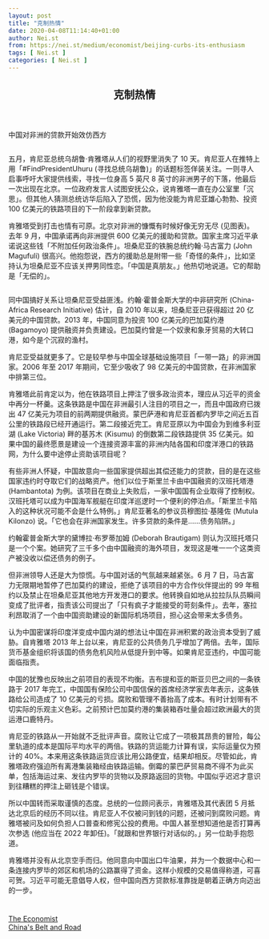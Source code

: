 ```yaml
---
layout: post
title: "克制热情"
date: 2020-04-08T11:14:40+01:00
author: Nei.st
from: https://nei.st/medium/economist/beijing-curbs-its-enthusiasm
tags: [ Nei.st ]
categories: [ Nei.st ]
---
```


<article class="post-359 post type-post status-publish format-standard hentry category-economist tag-chinas-belt-and-road" id="post-359">
 <header class="page-header medium Archives">
  <div class="page-header__image">
  </div>
  <div class="page-header__content">
   <h1 class="page-title text-align-center">
    克制热情
   </h1>
  </div>
 </header>
 <div class="entry-content aesop-entry-content" id="post-359-content">
  <link as="font" crossorigin="anonymous" href="//cdn.jsdelivr.net/gh/0nd1jyU39XQ/_/glyph/font-face/0uIzqoZjSuJfvSBnvgXTcApMtcVhMcpr.woff" rel="preload" type="font/woff"/>
  <link as="font" crossorigin="anonymous" href="//cdn.jsdelivr.net/gh/0nd1jyU39XQ/_/glyph/font-face/1sTnSLZWDKucPX6SAk.woff" rel="preload" type="font/woff"/>
  <p class="blog-post__description">
   中国对非洲的贷款开始效仿西方
  </p>
  <span id="more-359">
  </span>
  <div class="navigation__primary-inner">
   <a class="economist__link-logo" href="//nei.st/medium/economist">
   </a>
  </div>
  <div class="container img component-image">
   <div class="aspectRatioPlaceholder">
    <div class="progressiveMedia" data-height="720" data-width="1280">
     <img alt="" class="progressiveMedia-image" data-src="https://cdn.jsdelivr.net/gh/0nd1jyU39XQ/_/img/1/e52bf525gy1g4x4krrgkkj20zk0k0wia.jpg" src="https://cdn.jsdelivr.net/gh/0nd1jyU39XQ/_/img/1/e52bf525gy1g4x4krrgkkj20zk0k0wia.jpg"/>
    </div>
   </div>
  </div>
  <p>
   五月，肯尼亚总统乌胡鲁·肯雅塔从人们的视野里消失了 10 天。肯尼亚人在推特上用「#FindPresidentUhuru (寻找总统乌胡鲁)」的话题标签佯装关注。一则寻人启事呼吁大家提供线索，寻找一位身高 5 英尺 8 英寸的非洲男子的下落，他最后一次出现在北京。一位政府发言人试图安抚公众，说肯雅塔一直在办公室里「沉思」。但其他人猜测总统访华后陷入了恐慌，因为他没能为肯尼亚雄心勃勃、投资 100 亿美元的铁路项目的下一阶段拿到新贷款。
  </p>
  <p>
   肯雅塔受到打击也情有可原。北京对非洲的慷慨有时候好像无穷无尽 (见图表)。去年 9 月，中国承诺再向非洲提供 600 亿美元的援助和贷款。国家主席习近平承诺说这些钱「不附加任何政治条件」。坦桑尼亚的铁腕总统约翰·马古富力 (John Magufuli) 很高兴。他抱怨说，西方的援助总是附带一些「奇怪的条件」，比如坚持认为坦桑尼亚不应该关押男同性恋。「中国是真朋友。」他热切地说道。它的帮助是「无偿的」。
  </p>
  <div class="container img">
   <figure class="image-rightalign">
    <div class="aspectRatioPlaceholder">
     <div class="progressiveMedia" data-height="662" data-width="608">
      <img alt="" class="progressiveMedia-image lazyload" data-src="https://cdn.jsdelivr.net/gh/0nd1jyU39XQ/_/img/1/e52bf525ly1g4x4krya5pj20gw0iemzu.jpg" id="zoom-default" src="https://cdn.jsdelivr.net/gh/0nd1jyU39XQ/_/img/1/e52bf525ly1g4x4krya5pj20gw0iemzu.jpg"/>
     </div>
    </div>
   </figure>
  </div>
  <p>
   同中国搞好关系让坦桑尼亚受益匪浅。约翰·霍普金斯大学的中非研究所 (China-Africa Research Initiative) 估计，自 2010 年以来，坦桑尼亚已获得超过 20 亿美元的中国贷款。2013 年，中国同意为投资 100 亿美元的巴加莫约港 (Bagamoyo) 提供融资并负责建设。巴加莫约曾是一个奴隶和象牙贸易的大转口港，如今是个沉寂的渔村。
  </p>
  <p>
   肯尼亚受益就更多了。它是较早参与中国全球基础设施项目「一带一路」的非洲国家。2006 年至 2017 年期间，它至少吸收了 98 亿美元的中国贷款，在非洲国家中排第三位。
  </p>
  <p>
   肯雅塔此前肯定以为，他在铁路项目上押注了很多政治资本，理应从习近平的资金中再分一杯羹。这条铁路是中国在非洲最引人注目的项目之一，而且中国政府已拨出 47 亿美元为项目的前两期提供融资。蒙巴萨港和肯尼亚首都内罗毕之间近五百公里的铁路段已经开通运行。第二段接近完工。肯尼亚原以为中国会为到维多利亚湖 (Lake Victoria) 畔的基苏木 (Kisumu) 的倒数第二段铁路提供 35 亿美元。如果中国的最终愿景是建设一个连接资源丰富的非洲内陆各国和印度洋港口的铁路网，为什么要中途停止资助该项目呢？
  </p>
  <div class="code-block code-block-1" style="margin: 8px 0; clear: both;">
   <div class="container ads_KbHEVhh8Rw">
    <div class="card card--blog post-sidebar">
     <div class="card-body">
      <div class="logo_ngcontent-kty-0">
      </div>
      <div class="iframe-blocker U6XAMK63Vh00WqvF2BacIQ">
       <div class="background-h60B">
       </div>
       <div class="WumZiPCS4MeMw4pxQ">
       </div>
      </div>
     </div>
     <div class="card-footer">
      <div class="card-footer-wrapper" layout="row bottom-left">
      </div>
     </div>
    </div>
   </div>
  </div>
  <p>
   有些非洲人怀疑，中国故意向一些国家提供超出其偿还能力的贷款，目的是在这些国家违约时夺取它们的战略资产。他们以位于斯里兰卡由中国融资的汉班托塔港 (Hambantota) 为例。该项目在商业上失败后，一家中国国有企业取得了控制权。汉班托塔可以成为中国海军舰艇在印度洋巡逻时一个便利的停泊点。「斯里兰卡陷入的这种状况可能不会是什么特例。」肯尼亚著名的参议员穆图拉·基隆佐 (Mutula Kilonzo) 说。「它也会在非洲国家发生。许多贷款的条件是……债务陷阱。」
  </p>
  <p>
   约翰霍普金斯大学的黛博拉·布罗蒂加姆 (Deborah Brautigam) 则认为汉班托塔只是一个个案。她研究了三千多个由中国融资的海外项目，发现这是唯一一个这类资产被没收以偿还债务的例子。
  </p>
  <p>
   但非洲领导人还是大为惊慌。与中国对话的气氛越来越紧张。6 月 7 日，马古富力无限期地暂停了巴加莫约的建设，拒绝了该项目的中方合作伙伴提出的 99 年租约以及禁止在坦桑尼亚其他地方开发港口的要求。他转换自如地从拉拉队队员瞬间变成了批评者，指责该公司提出了「只有疯子才能接受的苛刻条件」。去年，塞拉利昂取消了一个由中国资助建设的新国际机场项目，担心这会带来太多债务。
  </p>
  <p>
   认为中国密谋将印度洋变成中国内湖的想法让中国在非洲积累的政治资本受到了威胁。自肯雅塔 2013 年上台以来，肯尼亚的公共债务几乎增加了两倍。去年，国际货币基金组织将该国的债务危机风险从低提升到中等。如果肯尼亚违约，中国可能面临指责。
  </p>
  <p>
   中国的犹豫也反映出之前项目的表现不均衡。吉布提和亚的斯亚贝巴之间的一条铁路于 2017 年完工，中国国有保险公司中国信保的首席经济学家去年表示，这条铁路给公司造成了 10 亿美元的亏损。腐败和管理不善抬高了成本。有时计划带有不切实际的乐观主义色彩。之前预计巴加莫约港的集装箱吞吐量会超过欧洲最大的货运港口鹿特丹。
  </p>
  <p>
   肯尼亚的铁路从一开始就不乏批评声音。腐败让它成了一项极其昂贵的冒险，每公里轨道的成本是国际平均水平的两倍。铁路的货运能力计算有误，实际运量仅为预计的 40%。本来用这条铁路运货应该比用公路便宜，结果却相反。尽管如此，肯雅塔政府强迫所有离港集装箱经由铁路运输。倒霉的蒙巴萨贸易商不得不为此买单，包括海运过来、发往内罗毕的货物以及原路返回的货物。中国似乎迟迟才意识到往糟糕的押注上砸钱是个错误。
  </p>
  <div class="code-block code-block-1" style="margin: 8px 0; clear: both;">
   <div class="container ads_KbHEVhh8Rw">
    <div class="card card--blog post-sidebar">
     <div class="card-body">
      <div class="logo_ngcontent-kty-0">
      </div>
      <div class="iframe-blocker U6XAMK63Vh00WqvF2BacIQ">
       <div class="background-h60B">
       </div>
       <div class="WumZiPCS4MeMw4pxQ">
       </div>
      </div>
     </div>
     <div class="card-footer">
      <div class="card-footer-wrapper" layout="row bottom-left">
      </div>
     </div>
    </div>
   </div>
  </div>
  <p>
   所以中国转而采取谨慎的态度。总统的一位顾问表示，肯雅塔及其代表团 5 月抵达北京后的经历不同以往。肯尼亚人不仅被问到钱的问题，还被问到腐败问题。肯雅塔被问及如何负担人口普查和修宪公投的费用。中国人甚至想知道他是否打算再次参选 (他应当在 2022 年卸任)。「就跟和世界银行对话似的。」另一位助手抱怨道。
  </p>
  <p>
   肯雅塔并没有从北京空手而归。他同意向中国出口牛油果，并为一个数据中心和一条连接内罗毕的郊区和机场的公路赢得了资金。这样小规模的交易值得称道，可喜可贺。习近平可能无意倡导人权，但中国向西方贷款标准靠拢是朝着正确方向迈出的一步。
  </p>
  <div class="container ag ah">
   <div class="fe n el">
    <a class="dt du bn bo bp bq br bs bt bu dv dw bx by dx dy" href="https://nei.st/medium/economist?source=https://www.economist.com/middle-east-and-africa/2019/06/29/china-is-thinking-twice-about-lending-to-africa">
     <div class="c ff fg ag ah fh el fi fj ce fk fl fm fn fo fp fq fr fs ft fu">
      <div class="bs em en eo ep eq fv ah fw fg ag bm eu fx q fy fz p ac">
      </div>
     </div>
    </a>
   </div>
  </div>
  <div class="code-block code-block-2" style="margin: 8px 0; clear: both;">
   <br/>
   <div class="container ads_KbHEVhh8Rw">
    <div class="card card--blog post-sidebar">
     <div class="card-body">
      <div class="logo_ngcontent-kty-0">
      </div>
      <div class="iframe-blocker U6XAMK63Vh00WqvF2BacIQ">
       <div class="background-h60B">
       </div>
       <div class="WumZiPCS4MeMw4pxQ">
       </div>
      </div>
     </div>
     <div class="card-footer">
      <div class="card-footer-wrapper" layout="row bottom-left">
      </div>
     </div>
    </div>
   </div>
  </div>
 </div>
 <footer class="entry-footer">
  <div class="categories icon-link">
   <a href="https://nei.st/category/medium/economist" rel="category tag">
    The Economist
   </a>
  </div>
  <div class="tags icon-link">
   <a href="https://nei.st/tag/chinas-belt-and-road" rel="tag">
    China's Belt and Road
   </a>
  </div>
 </footer>
</article>

